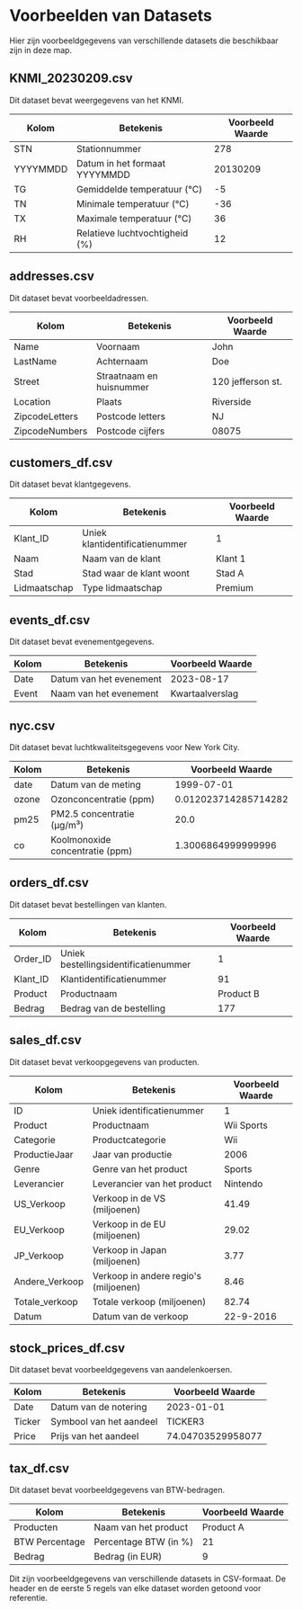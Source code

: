 # Voorbeelden van Datasets

Hier zijn voorbeeldgegevens van verschillende datasets die beschikbaar zijn in deze map.

## KNMI_20230209.csv

Dit dataset bevat weergegevens van het KNMI.

| Kolom       | Betekenis                          | Voorbeeld Waarde |
|-------------|-----------------------------------|------------------|
| STN         | Stationnummer                     | 278              |
| YYYYMMDD    | Datum in het formaat YYYYMMDD     | 20130209         |
| TG          | Gemiddelde temperatuur (°C)        | -5               |
| TN          | Minimale temperatuur (°C)          | -36              |
| TX          | Maximale temperatuur (°C)          | 36               |
| RH          | Relatieve luchtvochtigheid (%)     | 12               |

## addresses.csv

Dit dataset bevat voorbeeldadressen.

| Kolom         | Betekenis                      | Voorbeeld Waarde   |
|---------------|-------------------------------|--------------------|
| Name          | Voornaam                       | John               |
| LastName      | Achternaam                     | Doe                |
| Street        | Straatnaam en huisnummer       | 120 jefferson st. |
| Location      | Plaats                         | Riverside          |
| ZipcodeLetters| Postcode letters               | NJ                 |
| ZipcodeNumbers| Postcode cijfers               | 08075              |

## customers_df.csv

Dit dataset bevat klantgegevens.

| Kolom       | Betekenis                      | Voorbeeld Waarde |
|-------------|-------------------------------|------------------|
| Klant_ID    | Uniek klantidentificatienummer | 1                |
| Naam        | Naam van de klant             | Klant 1          |
| Stad        | Stad waar de klant woont      | Stad A           |
| Lidmaatschap| Type lidmaatschap             | Premium          |

## events_df.csv

Dit dataset bevat evenementgegevens.

| Kolom       | Betekenis                  | Voorbeeld Waarde |
|-------------|---------------------------|------------------|
| Date        | Datum van het evenement   | 2023-08-17       |
| Event       | Naam van het evenement    | Kwartaalverslag  |

## nyc.csv

Dit dataset bevat luchtkwaliteitsgegevens voor New York City.

| Kolom       | Betekenis                  | Voorbeeld Waarde         |
|-------------|---------------------------|--------------------------|
| date        | Datum van de meting       | 1999-07-01               |
| ozone       | Ozonconcentratie (ppm)     | 0.012023714285714282     |
| pm25        | PM2.5 concentratie (µg/m³)| 20.0                     |
| co          | Koolmonoxide concentratie (ppm) | 1.3006864999999996   |

## orders_df.csv

Dit dataset bevat bestellingen van klanten.

| Kolom       | Betekenis                      | Voorbeeld Waarde |
|-------------|-------------------------------|------------------|
| Order_ID    | Uniek bestellingsidentificatienummer | 1          |
| Klant_ID    | Klantidentificatienummer      | 91               |
| Product     | Productnaam                   | Product B        |
| Bedrag      | Bedrag van de bestelling      | 177              |

## sales_df.csv

Dit dataset bevat verkoopgegevens van producten.

| Kolom       | Betekenis                  | Voorbeeld Waarde |
|-------------|-------------------------------|------------------|
| ID          | Uniek identificatienummer     | 1                |
| Product     | Productnaam                   | Wii Sports       |
| Categorie   | Productcategorie              | Wii              |
| ProductieJaar | Jaar van productie          | 2006             |
| Genre       | Genre van het product         | Sports           |
| Leverancier | Leverancier van het product   | Nintendo         |
| US_Verkoop  | Verkoop in de VS (miljoenen)  | 41.49            |
| EU_Verkoop  | Verkoop in de EU (miljoenen)  | 29.02            |
| JP_Verkoop  | Verkoop in Japan (miljoenen)  | 3.77             |
| Andere_Verkoop | Verkoop in andere regio's (miljoenen) | 8.46    |
| Totale_verkoop | Totale verkoop (miljoenen) | 82.74            |
| Datum       | Datum van de verkoop         | 22-9-2016        |

## stock_prices_df.csv

Dit dataset bevat voorbeeldgegevens van aandelenkoersen.

| Kolom       | Betekenis                  | Voorbeeld Waarde |
|-------------|-------------------------------|------------------|
| Date        | Datum van de notering       | 2023-01-01       |
| Ticker      | Symbool van het aandeel     | TICKER3          |
| Price       | Prijs van het aandeel       | 74.04703529958077|

## tax_df.csv

Dit dataset bevat voorbeeldgegevens van BTW-bedragen.

| Kolom       | Betekenis                  | Voorbeeld Waarde |
|-------------|-------------------------------|------------------|
| Producten   | Naam van het product        | Product A        |
| BTW Percentage | Percentage BTW (in %)     | 21               |
| Bedrag      | Bedrag (in EUR)             | 9                |

Dit zijn voorbeeldgegevens van verschillende datasets in CSV-formaat. De header en de eerste 5 regels van elke dataset worden getoond voor referentie.
